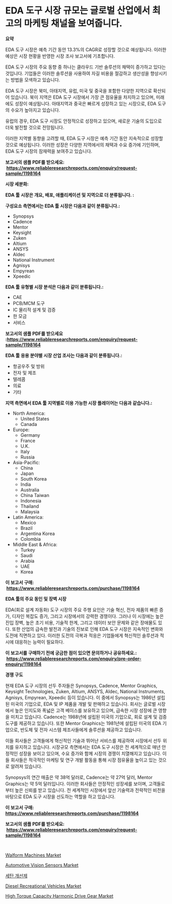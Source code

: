 <p><h1>EDA 도구 시장 규모는 글로벌 산업에서 최고의 마케팅 채널을 보여줍니다.</h1></p><p><strong>요약</strong></p>
<p><p>EDA 도구 시장은 예측 기간 동안 13.3%의 CAGR로 성장할 것으로 예상됩니다. 이러한 예상은 시장 현황을 반영한 시장 조사 보고서에 기초합니다.</p><p>EDA 도구 시장의 주요 동향 중 하나는 클라우드 기반 솔루션의 채택이 증가하고 있다는 것입니다. 기업들은 이러한 솔루션을 사용하여 자길 비용을 절감하고 생산성을 향상시키는 방법을 모색하고 있습니다.</p><p>EDA 도구 시장은 북미, 아태지역, 유럽, 미국 및 중국을 포함한 다양한 지역으로 확산되어 있습니다. 북미 지역은 EDA 도구 시장에서 가장 큰 점유율을 차지하고 있으며, 미래에도 성장이 예상됩니다. 아태지역과 중국은 빠르게 성장하고 있는 시장으로, EDA 도구의 수요가 높아지고 있습니다.</p><p>유럽의 경우, EDA 도구 시장도 안정적으로 성장하고 있으며, 새로운 기술의 도입으로 더욱 발전할 것으로 전망됩니다.</p><p>이러한 지역별 동향을 고려할 때, EDA 도구 시장은 예측 기간 동안 지속적으로 성장할 것으로 예상됩니다. 이러한 성장은 다양한 지역에서의 채택과 수요 증가에 기인하며, EDA 도구 시장의 잠재력을 보여주고 있습니다.</p></p>
<p><strong>보고서의 샘플 PDF를 받으세요: &nbsp;<a href="https://www.reliableresearchreports.com/enquiry/request-sample/1198164">https://www.reliableresearchreports.com/enquiry/request-sample/1198164</a></strong></p>
<p><strong>시장 세분화:</strong></p>
<p><strong> EDA 툴 시장은 개요, 배포, 애플리케이션 및 지역으로 더 분류됩니다. :</strong></p>
<p><strong>구성요소 측면에서는 EDA 툴 시장은 다음과 같이 분류됩니다.:</strong></p>
<p><ul><li>Synopsys</li><li>Cadence</li><li>Mentor</li><li>Keysight</li><li>Zuken</li><li>Altium</li><li>ANSYS</li><li>Aldec</li><li>National Instrument</li><li>Agnisys</li><li>Empyrean</li><li>Xpeedic</li></ul></p>
<p><strong> EDA 툴 유형별 시장 분석은 다음과 같이 분류됩니다.:</strong></p>
<p><ul><li>CAE</li><li>PCB/MCM 도구</li><li>IC 물리적 설계 및 검증</li><li>한 모금</li><li>서비스</li></ul></p>
<p><strong>보고서의 샘플 PDF를 받으세요 :<a href="https://www.reliableresearchreports.com/enquiry/request-sample/1198164">https://www.reliableresearchreports.com/enquiry/request-sample/1198164</a></strong></p>
<p><strong> EDA 툴 응용 분야별 시장 산업 조사는 다음과 같이 분류됩니다.:</strong></p>
<p><ul><li>항공우주 및 방위</li><li>전자 및 제조</li><li>텔레콤</li><li>의료</li><li>기타</li></ul></p>
<p><strong>지역 측면에서 EDA 툴 지역별로 이용 가능한 시장 플레이어는 다음과 같습니다.:</strong></p>
<p><ul>
    <li>
        North America:
        <ul>
            <li>United States</li>
            <li>Canada</li>
        </ul>
    </li>
    <li>
        Europe:
        <ul>
            <li>Germany</li>
            <li>France</li>
            <li>U.K.</li>
            <li>Italy</li>
            <li>Russia</li>
        </ul>
    </li>
    <li>
        Asia-Pacific:
        <ul>
            <li>China</li>
            <li>Japan</li>
            <li>South Korea</li>
            <li>India</li>
            <li>Australia</li>
            <li>China Taiwan</li>
            <li>Indonesia</li>
            <li>Thailand</li>
            <li>Malaysia</li>
        </ul>
    </li>
    <li>
        Latin America:
        <ul>
            <li>Mexico</li>
            <li>Brazil</li>
            <li>Argentina Korea</li>
            <li>Colombia</li>
        </ul>
    </li>
    <li>
        Middle East & Africa:
        <ul>
            <li>Turkey</li>
            <li>Saudi</li>
            <li>Arabia</li>
            <li>UAE</li>
            <li>Korea</li>
        </ul>
    </li>
    </ul></p>
<p><strong>이 보고서 구매: &nbsp;<a href="https://www.reliableresearchreports.com/purchase/1198164">https://www.reliableresearchreports.com/purchase/1198164</a></strong></p>
<p><strong>EDA 툴의 주요 동인 및 장벽 시장</strong></p>
<p><p>EDA(회로 설계 자동화) 도구 시장의 주요 주행 요인은 기술 혁신, 전자 제품의 빠른 증가, 디자인 복잡도 증가, 그리고 시장에서의 강력한 경쟁이다. 그러나 이 시장에는 높은 진입 장벽, 높은 초기 비용, 기술적 한계, 그리고 데이터 보안 문제와 같은 장애물도 있다. 또한 산업의 급속한 발전과 기술의 진보로 인해 EDA 도구 시장은 지속적인 변화와 도전에 직면하고 있다. 이러한 도전의 극복과 적응은 기업들에게 혁신적인 솔루션과 적시에 대응하는 능력이 필요하다.</p></p>
<p><strong>이 보고서를 구매하기 전에 궁금한 점이 있으면 문의하거나 공유하세요.: &nbsp;<a href="https://www.reliableresearchreports.com/enquiry/pre-order-enquiry/1198164">https://www.reliableresearchreports.com/enquiry/pre-order-enquiry/1198164</a></strong></p>
<p><strong>경쟁 구도</strong></p>
<p><p>현재 EDA 도구 시장의 선두 주자들은 Synopsys, Cadence, Mentor Graphics, Keysight Technologies, Zuken, Altium, ANSYS, Aldec, National Instruments, Agnisys, Empyrean, Xpeedic 등이 있습니다. 이 중에서 Synopsys는 1986년 설립된 미국의 기업으로, EDA 및 IP 제품을 개발 및 판매하고 있습니다. 회사는 글로벌 시장에서 높은 인지도와 폭넓은 고객 베이스를 보유하고 있으며, 급속한 시장 성장에 큰 영향을 미치고 있습니다. Cadence는 1988년에 설립된 미국의 기업으로, 회로 설계 및 검증 도구를 제공하고 있습니다. 또한 Mentor Graphics는 1981년에 설립된 미국의 EDA 기업으로, 반도체 및 전자 시스템 제조사들에게 솔루션을 제공하고 있습니다.</p><p>이들 회사들은 고객들에게 혁신적인 기술과 뛰어난 서비스를 제공하여 시장에서 선두 위치를 유지하고 있습니다. 시장규모 측면에서는 EDA 도구 시장은 전 세계적으로 매년 안정적인 성장을 보이고 있으며, 수요 증가와 함께 시장의 경쟁이 치열해지고 있습니다. 이들 회사들은 적극적인 마케팅 및 연구 개발 활동을 통해 시장 점유율을 높이고 있는 것으로 알려져 있습니다.</p><p>Synopsys의 연간 매출은 약 38억 달러로, Cadence는 약 27억 달러, Mentor Graphics는 약 5억 달러입니다. 이러한 회사들은 안정적인 성장세를 보이며, 고객들로부터 높은 신뢰를 받고 있습니다. 전 세계적인 시장에서 앞선 기술력과 전략적인 비전을 바탕으로 EDA 도구 시장을 선도하는 역할을 하고 있습니다.</p></p>
<p><strong>이 보고서 구매: &nbsp; <a href="https://www.reliableresearchreports.com/purchase/1198164">https://www.reliableresearchreports.com/purchase/1198164</a></strong></p>
<p><strong>보고서의 샘플 PDF를 받으세요: &nbsp;<a href="https://www.reliableresearchreports.com/enquiry/request-sample/1198164">https://www.reliableresearchreports.com/enquiry/request-sample/1198164</a></strong><strong></strong></p>
<p>&nbsp;</p>
<p><p><a href="https://issuu.com/reportprime-2/docs/walform-machines-market-size-2030.pptx">Walform Machines Market</a></p><p><a href="https://view.publitas.com/reportprime-1/global-automotive-vision-sensors-market-size-and-market-trends-insights-and-projections-from-2024-to-2031/">Automotive Vision Sensors Market</a></p><p><a href="https://github.com/vseigx30c9a1j/Market-Research-Report-List-1/blob/main/5107228187841.md">세탄 개선제</a></p><p><a href="https://github.com/WillieWoodard/Market-Research-Report-List-3/blob/main/diesel-recreational-vehicles-market.md">Diesel Recreational Vehicles Market</a></p><p><a href="https://nifty-kite-d51.notion.site/High-Torque-Capacity-Harmonic-Drive-Gear-Market-Challenges-Opportunities-and-Growth-Drivers-and-M-4f700b759dda43b7aa2b6fd9b35d6eba">High Torque Capacity Harmonic Drive Gear Market</a></p></p>